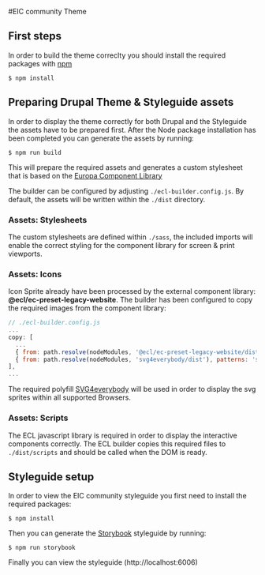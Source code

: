 #EIC community Theme

## First steps
In order to build the theme correclty you should install the required packages with [npm](https://npmjs.com)

```shell
$ npm install
```

## Preparing Drupal Theme & Styleguide assets
In order to display the theme correctly for both Drupal and the Styleguide the assets have to be prepared first. After the Node package installation has been completed you can generate the assets by running:

```shell
$ npm run build
```

This will prepare the required assets and generates a custom stylesheet that is based on the [Europa Component Library](https://ec.europa.eu/component-library/)

The builder can be configured by adjusting `./ecl-builder.config.js`. By default, the assets will be written within the `./dist` directory.


### Assets: Stylesheets
The custom stylesheets are defined within `./sass`, the included imports will enable the correct styling for the component library for screen & print viewports.


### Assets: Icons
Icon Sprite already have been processed by the external component library: **@ecl/ec-preset-legacy-website**. The builder has been configured to copy the required images from the component library:

```js
// ./ecl-builder.config.js
...
copy: [
  ...
  { from: path.resolve(nodeModules, '@ecl/ec-preset-legacy-website/dist'), to: path.resolve(outputFolder, 'dist') },
  { from: path.resolve(nodeModules, 'svg4everybody/dist'), patterns: 'svg4everybody.min.js', to: path.resolve(outputFolder, 'dist/js') },
],
...
```

The required polyfill [SVG4everybody](https://github.com/jonathantneal/svg4everybody) will be used in order to display the svg sprites within all supported Browsers.

### Assets: Scripts
The ECL javascript library is required in order to display the interactive components correctly. The ECL builder copies this required files to `./dist/scripts` and should be called when the DOM is ready.

## Styleguide setup
In order to view the EIC community styleguide you first need to install the required packages:

```shell
$ npm install
```

Then you can generate the [Storybook](https://storybook.js.org/) styleguide by running:

```shell
$ npm run storybook
```

Finally you can view the styleguide (http://localhost:6006)
